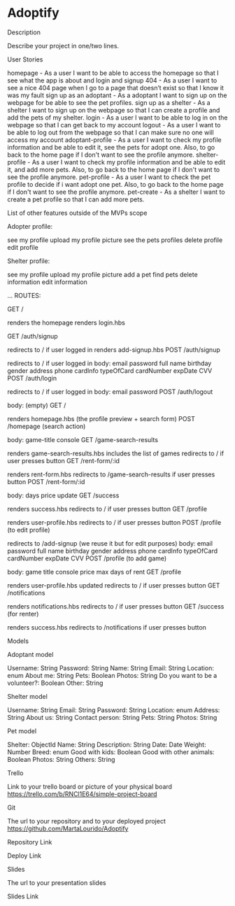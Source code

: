 # Adoptify

Description

Describe your project in one/two lines.

User Stories

homepage - As a user I want to be able to access the homepage so that I see what the app is about and login and signup
404 - As a user I want to see a nice 404 page when I go to a page that doesn’t exist so that I know it was my fault
sign up as an adoptant - As a adoptant I want to sign up on the webpage for be able to see the pet profiles.
sign up as a shelter - As a shelter I want to sign up on the webpage so that I can create a profile and add the pets of my shelter.
login - As a user I want to be able to log in on the webpage so that I can get back to my account
logout - As a user I want to be able to log out from the webpage so that I can make sure no one will access my account
adoptant-profile - As a user I want to check my profile information and be able to edit it, see the pets for adopt one. Also, to go back to the home page if I don't want to see the profile anymore.
shelter-profile - As a user I want to check my profile information and be able to edit it, and add more pets. Also, to go back to the home page if I don't want to see the profile anymore.
pet-profile - As a user I want to check the pet profile to decide if i want adopt one pet. Also, to go back to the home page if I don't want to see the profile anymore.
pet-create - As a shelter I want to create a pet profile so that I can add more pets.


List of other features outside of the MVPs scope

Adopter profile:

see my profile
upload my profile picture
see the pets profiles
delete profile
edit profile

Shelter profile:

see my profile
upload my profile picture
add a pet
find pets
delete information
edit information

...
ROUTES:

GET /

renders the homepage
renders login.hbs

GET /auth/signup

redirects to / if user logged in
renders add-signup.hbs
POST /auth/signup

redirects to / if user logged in
body:
email
password
full name
birthday
gender
address
phone
cardInfo
typeOfCard
cardNumber
expDate
CVV
POST /auth/login

redirects to / if user logged in
body:
email
password
POST /auth/logout

body: (empty)
GET /

renders homepage.hbs (the profile preview + search form)
POST /homepage (search action)

body:
game-title
console
GET /game-search-results

renders game-search-results.hbs
includes the list of games
redirects to / if user presses button
GET /rent-form/:id

renders rent-form.hbs
redirects to /game-search-results if user presses button
POST /rent-form/:id

body:
days
price update
GET /success

renders success.hbs
redirects to / if user presses button
GET /profile

renders user-profile.hbs
redirects to / if user presses button
POST /profile (to edit profile)

redirects to /add-signup (we reuse it but for edit purposes)
body:
email
password
full name
birthday
gender
address
phone
cardInfo
typeOfCard
cardNumber
expDate
CVV
POST /profile (to add game)

body:
game title
console
price
max days of rent
GET /profile

renders user-profile.hbs updated
redirects to / if user presses button
GET /notifications

renders notifications.hbs
redirects to / if user presses button
GET /success (for renter)

renders success.hbs
redirects to /notifications if user presses button

Models

Adoptant model

Username: String
Password: String
Name: String
Email: String
Location: enum
About me: String
Pets: Boolean
Photos: String
Do you want to be a volunteer?: Boolean
Other: String


Shelter model

Username: String
Email: String
Password: String
Location: enum
Address: String
About us: String
Contact person: String
Pets: String
Photos: String


Pet model

Shelter: ObjectId<Shelter>
Name: String
Description: String
Date: Date
Weight: Number
Breed: enum
Good with kids: Boolean
Good with other animals: Boolean
Photos: String
Others: String

Trello

Link to your trello board or picture of your physical board
<a href="#my-trello">https://trello.com/b/RNCl1E64/simple-project-board</a>

Git

The url to your repository and to your deployed project
<a href="#my-repository">https://github.com/MartaLourido/Adoptify</a>

Repository Link

Deploy Link

Slides

The url to your presentation slides

Slides Link